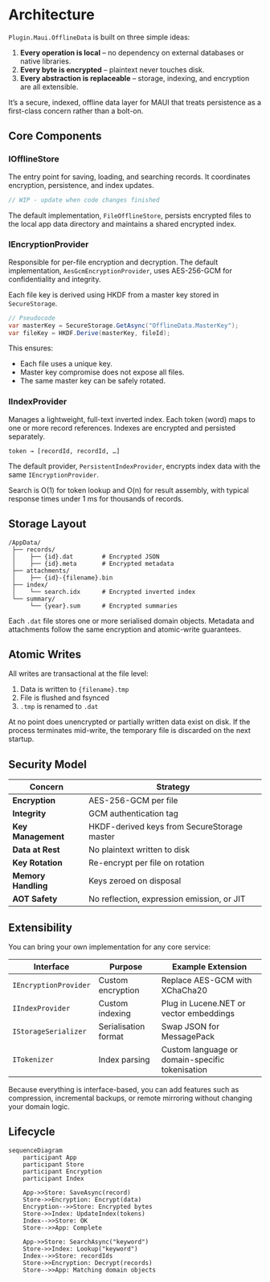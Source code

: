 # Architecture

`Plugin.Maui.OfflineData` is built on three simple ideas:

1. **Every operation is local** – no dependency on external databases or native libraries.
2. **Every byte is encrypted** – plaintext never touches disk.
3. **Every abstraction is replaceable** – storage, indexing, and encryption are all extensible.

It’s a secure, indexed, offline data layer for MAUI that treats persistence as a first-class concern rather than a bolt-on.

## Core Components

### IOfflineStore

The entry point for saving, loading, and searching records.
It coordinates encryption, persistence, and index updates.

```csharp
// WIP - update when code changes finished
```

The default implementation, `FileOfflineStore`, persists encrypted files to the local app data directory and maintains a shared encrypted index.

### IEncryptionProvider

Responsible for per-file encryption and decryption.
The default implementation, `AesGcmEncryptionProvider`, uses AES-256-GCM for confidentiality and integrity.

Each file key is derived using HKDF from a master key stored in `SecureStorage`.

```csharp
// Pseudocode
var masterKey = SecureStorage.GetAsync("OfflineData.MasterKey");
var fileKey = HKDF.Derive(masterKey, fileId);
```

This ensures:

* Each file uses a unique key.
* Master key compromise does not expose all files.
* The same master key can be safely rotated.

### IIndexProvider

Manages a lightweight, full-text inverted index.
Each token (word) maps to one or more record references.
Indexes are encrypted and persisted separately.

```plaintext
token → [recordId, recordId, …]
```

The default provider, `PersistentIndexProvider`, encrypts index data with the same `IEncryptionProvider`.

Search is O(1) for token lookup and O(n) for result assembly, with typical response times under 1 ms for thousands of records.

## Storage Layout

```tree
/AppData/
 ├── records/
 │    ├── {id}.dat        # Encrypted JSON
 │    ├── {id}.meta       # Encrypted metadata
 ├── attachments/
 │    ├── {id}-{filename}.bin
 ├── index/
 │    └── search.idx      # Encrypted inverted index
 └── summary/
      └── {year}.sum      # Encrypted summaries
```

Each `.dat` file stores one or more serialised domain objects.
Metadata and attachments follow the same encryption and atomic-write guarantees.

## Atomic Writes

All writes are transactional at the file level:

1. Data is written to `{filename}.tmp`
2. File is flushed and fsynced
3. `.tmp` is renamed to `.dat`

At no point does unencrypted or partially written data exist on disk.
If the process terminates mid-write, the temporary file is discarded on the next startup.

## Security Model

| **Concern**             | **Strategy**                                    |
| ------------------- | ------------------------------------------- |
| **Encryption**      | AES-256-GCM per file                        |
| **Integrity**       | GCM authentication tag                      |
| **Key Management**  | HKDF-derived keys from SecureStorage master |
| **Data at Rest**    | No plaintext written to disk                |
| **Key Rotation**    | Re-encrypt per file on rotation             |
| **Memory Handling** | Keys zeroed on disposal                     |
| **AOT Safety**      | No reflection, expression emission, or JIT  |

## Extensibility

You can bring your own implementation for any core service:

| Interface             | Purpose              | Example Extension                               |
| --------------------- | -------------------- | ----------------------------------------------- |
| `IEncryptionProvider` | Custom encryption    | Replace AES-GCM with XChaCha20                  |
| `IIndexProvider`      | Custom indexing      | Plug in Lucene.NET or vector embeddings         |
| `IStorageSerializer`  | Serialisation format | Swap JSON for MessagePack                       |
| `ITokenizer`          | Index parsing        | Custom language or domain-specific tokenisation |

Because everything is interface-based, you can add features such as compression, incremental backups, or remote mirroring without changing your domain logic.

## Lifecycle

```mermaid
sequenceDiagram
    participant App
    participant Store
    participant Encryption
    participant Index

    App->>Store: SaveAsync(record)
    Store->>Encryption: Encrypt(data)
    Encryption-->>Store: Encrypted bytes
    Store->>Index: UpdateIndex(tokens)
    Index-->>Store: OK
    Store-->>App: Complete

    App->>Store: SearchAsync("keyword")
    Store->>Index: Lookup("keyword")
    Index-->>Store: recordIds
    Store->>Encryption: Decrypt(records)
    Store-->>App: Matching domain objects
```
